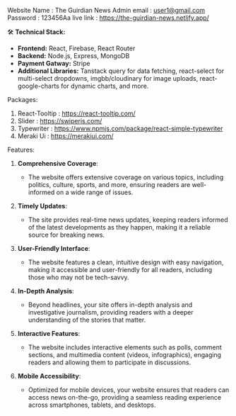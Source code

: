 Website Name : The Guirdian News
Admin email : user1@gmail.com
Password : 123456Aa
live link : https://the-guirdian-news.netlify.app/

🛠️ **Technical Stack:**
- **Frontend:** React, Firebase, React Router
- **Backend:** Node.js, Express, MongoDB
- **Payment Gatway:** Stripe
- **Additional Libraries:** Tanstack query for data fetching, react-select for multi-select dropdowns, imgbb/cloudinary for image uploads, react-google-charts for dynamic charts, and more.
                  
Packages:

1. React-Tooltip : https://react-tooltip.com/
2. Slider : https://swiperjs.com/
3. Typewriter : https://www.npmjs.com/package/react-simple-typewriter
4. Meraki Ui : https://merakiui.com/

Features:


1. **Comprehensive Coverage**:
   - The website offers extensive coverage on various topics, including politics, culture, sports, and more, ensuring readers are well-informed on a wide range of issues.

2. **Timely Updates**:
   - The site provides real-time news updates, keeping readers informed of the latest developments as they happen, making it a reliable source for breaking news.

3. **User-Friendly Interface**:
   - The website features a clean, intuitive design with easy navigation, making it accessible and user-friendly for all readers, including those who may not be tech-savvy.

4. **In-Depth Analysis**:
   - Beyond headlines, your site offers in-depth analysis and investigative journalism, providing readers with a deeper understanding of the stories that matter.

5. **Interactive Features**:
   - The website includes interactive elements such as polls, comment sections, and multimedia content (videos, infographics), engaging readers and allowing them to participate in discussions.

6. **Mobile Accessibility**:
   - Optimized for mobile devices, your website ensures that readers can access news on-the-go, providing a seamless reading experience across smartphones, tablets, and desktops.

